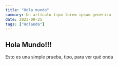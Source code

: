 ```yaml
---
title: "Hola mundo"
summary: Un artículo tipo lorem ipsum genérico
date: 2023-09-25
tags: ["Holanda"]
---
```



## Hola Mundo!!!

Esto es una simple prueba, tipo, para ver qué onda